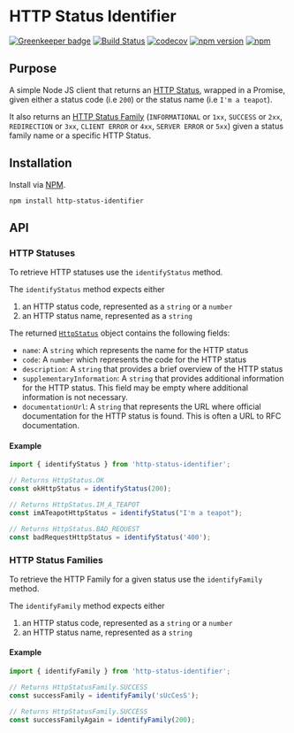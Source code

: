 # HTTP Status Identifier

[![Greenkeeper badge](https://badges.greenkeeper.io/jaebradley/http-status-identifier.svg)](https://greenkeeper.io/)
[![Build Status](https://travis-ci.org/jaebradley/http-status-identifier.svg?branch=master)](https://travis-ci.org/jaebradley/http-status-identifier)
[![codecov](https://codecov.io/gh/jaebradley/http-status-identifier/branch/master/graph/badge.svg)](https://codecov.io/gh/jaebradley/http-status-identifier)
[![npm version](https://badge.fury.io/js/http-status-identifier.svg)](https://badge.fury.io/js/http-status-identifier)
[![npm](https://img.shields.io/npm/dt/http-status-identifier.svg)](https://www.npmjs.com/package/http-status-identifier)

## Purpose

A simple Node JS client that returns an [HTTP Status](https://github.com/jaebradley/http-status-identifier/blob/master/src/data/HttpStatus.js), wrapped in a Promise, given either a status code (i.e `200`) or the status name (i.e `I'm a teapot`).

It also returns an [HTTP Status Family](https://github.com/jaebradley/http-status-identifier/blob/master/src/data/HttpStatusFamily.js) (`INFORMATIONAL` or `1xx`, `SUCCESS` or `2xx`, `REDIRECTION` or `3xx`, `CLIENT ERROR` or `4xx`, `SERVER ERROR` or `5xx`) given a status family name or a specific HTTP Status.

## Installation

Install via [NPM](https://www.npmjs.com/package/http-status-identifier).
```
npm install http-status-identifier
```

## API

### HTTP Statuses

To retrieve HTTP statuses use the `identifyStatus` method.

The `identifyStatus` method expects either
1. an HTTP status code, represented as a `string` or a `number`
2. an HTTP status name, represented as a `string`

The returned [`HttpStatus`](https://github.com/jaebradley/http-status-code-definition-identifier/blob/master/src/data/HttpStatus.js) object contains the following fields:
* `name`: A `string` which represents the name for the HTTP status
* `code`: A `number` which represents the code for the HTTP status
* `description`: A `string` that provides a brief overview of the HTTP status
* `supplementaryInformation`: A `string` that provides additional information for the HTTP status. This field may be empty where additional information is not necessary.
* `documentationUrl`: A `string` that represents the URL where official documentation for the HTTP status is found. This is often a URL to RFC documentation.

#### Example

```javascript
import { identifyStatus } from 'http-status-identifier';

// Returns HttpStatus.OK
const okHttpStatus = identifyStatus(200);

// Returns HttpStatus.IM_A_TEAPOT
const imATeapotHttpStatus = identifyStatus("I'm a teapot");

// Returns HttpStatus.BAD_REQUEST
const badRequestHttpStatus = identifyStatus('400');
```

### HTTP Status Families

To retrieve the HTTP Family for a given status use the `identifyFamily` method.

The `identifyFamily` method expects either
1. an HTTP status code, represented as a `string` or a `number`
2. an HTTP status name, represented as a `string`

#### Example

```javascript
import { identifyFamily } from 'http-status-identifier';

// Returns HttpStatusFamily.SUCCESS
const successFamily = identifyFamily('sUcCesS');

// Returns HttpStatusFamily.SUCCESS
const successFamilyAgain = identifyFamily(200);
```
